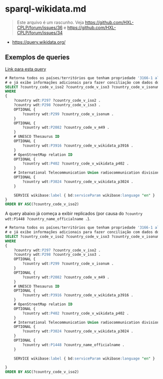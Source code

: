 # sparql-wikidata.md

> Este arquivo é um rascunho. Veja https://github.com/HXL-CPLP/forum/issues/36 e
  https://github.com/HXL-CPLP/forum/issues/34
  

- https://query.wikidata.org/

## Exemplos de queries

[Link para esta query](https://query.wikidata.org/#%23%20Retorna%20todos%20os%20pa%C3%ADses%2Fterrit%C3%B3rios%20que%20tenham%20propriedade%20%273166-1%20alpha-2%27%0A%23%20e%20j%C3%A1%20exibe%20informa%C3%A7%C3%B5es%20adicionais%20para%20fazer%20concilia%C3%A7%C3%A3o%20com%20dados%20do%20HXL-CPLP%0ASELECT%20%3Fcountry_code_v_iso2%20%3Fcountry_code_v_iso3%20%3Fcountry_code_v_isonum%20%3Fcountry%20%3FcountryLabel%20%3Fpopulation%0AWHERE%0A%7B%0A%20%20%20%20%3Fcountry%20wdt%3AP297%20%3Fcountry_code_v_iso2%20.%0A%20%20%20%20%3Fcountry%20wdt%3AP298%20%3Fcountry_code_v_iso3%20.%0A%20%20%20%20%3Fcountry%20wdt%3AP299%20%3Fcountry_code_v_isonum%20.%0A%20%20%20%20SERVICE%20wikibase%3Alabel%20%7B%20bd%3AserviceParam%20wikibase%3Alanguage%20%22en%22%20%7D%0A%7D%0AORDER%20BY%20ASC%28%3FcountryLabel%29)

```sql
# Retorna todos os países/territórios que tenham propriedade '3166-1 alpha-2'
# e já exibe informações adicionais para fazer conciliação com dados do HXL-CPLP
SELECT ?country_code_v_iso2 ?country_code_v_iso3 ?country_code_v_isonum ?country_code_v_m49 ?country_code_v_wikidata_p3916 ?country_code_v_wikidata_p402 ?country_code_v_wikidata_p3024 ?country ?countryLabel ?population
WHERE
{
    ?country wdt:P297 ?country_code_v_iso2 .
    ?country wdt:P298 ?country_code_v_iso3 .
    OPTIONAL {
        ?country wdt:P299 ?country_code_v_isonum .
    }
    OPTIONAL {
        ?country wdt:P2082 ?country_code_v_m49 .
    }
    # UNESCO Thesaurus ID
    OPTIONAL {
        ?country wdt:P3916 ?country_code_v_wikidata_p3916 .
    }
    # OpenStreetMap relation ID
    OPTIONAL {
        ?country wdt:P402 ?country_code_v_wikidata_p402 .
    }
    # International Telecommunication Union radiocommunication division
    OPTIONAL {
        ?country wdt:P3024 ?country_code_v_wikidata_p3024 .
    }
    
    SERVICE wikibase:label { bd:serviceParam wikibase:language "en" }
}
ORDER BY ASC(?country_code_v_iso2)
```

A query abaixo já começa a exibir replicados (por causa do
`?country wdt:P1448 ?country_name_officialname .`).

```sql
# Retorna todos os países/territórios que tenham propriedade '3166-1 alpha-2'
# e já exibe informações adicionais para fazer conciliação com dados do HXL-CPLP
SELECT ?country_code_v_iso2 ?country_code_v_iso3 ?country_code_v_isonum ?country_code_v_m49 ?country_code_v_wikidata_p3916 ?country_code_v_wikidata_p402 ?country_code_v_wikidata_p3024 ?country ?countryLabel ?country_name_officialname
WHERE
{
    ?country wdt:P297 ?country_code_v_iso2 .
    ?country wdt:P298 ?country_code_v_iso3 .
    OPTIONAL {
        ?country wdt:P299 ?country_code_v_isonum .
    }
    OPTIONAL {
        ?country wdt:P2082 ?country_code_v_m49 .
    }
    # UNESCO Thesaurus ID
    OPTIONAL {
        ?country wdt:P3916 ?country_code_v_wikidata_p3916 .
    }
    # OpenStreetMap relation ID
    OPTIONAL {
        ?country wdt:P402 ?country_code_v_wikidata_p402 .
    }
    # International Telecommunication Union radiocommunication division
    OPTIONAL {
        ?country wdt:P3024 ?country_code_v_wikidata_p3024 .
    }
    OPTIONAL {
        ?country wdt:P1448 ?country_name_officialname .
    }
    
    SERVICE wikibase:label { bd:serviceParam wikibase:language "en" }
  
}
ORDER BY ASC(?country_code_v_iso2)
```